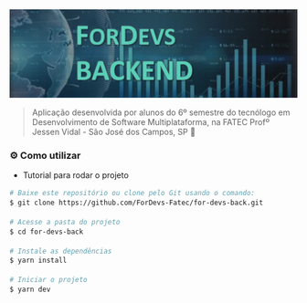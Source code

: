 <img src = "https://github.com/ForDevs-Fatec/Documentation/blob/main/backend.jpg" >


> Aplicação desenvolvida por alunos do 6º semestre do tecnólogo em Desenvolvimento de Software Multiplataforma, na FATEC Profº Jessen Vidal - São José dos Campos, SP :rocket:


### :gear: Como utilizar

- Tutorial para rodar o projeto

```bash
# Baixe este repositório ou clone pelo Git usando o comando:
$ git clone https://github.com/ForDevs-Fatec/for-devs-back.git

# Acesse a pasta do projeto
$ cd for-devs-back

# Instale as dependências
$ yarn install

# Iniciar o projeto
$ yarn dev


```

